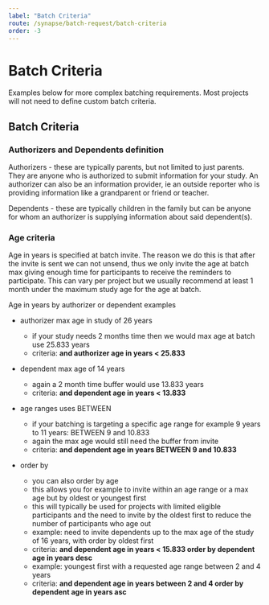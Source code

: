 ```yaml
---
label: "Batch Criteria"
route: /synapse/batch-request/batch-criteria
order: -3
---
```

# Batch Criteria

Examples below for more complex batching requirements. Most projects will not need to define custom batch criteria.

## Batch Criteria

### Authorizers and Dependents definition

Authorizers - these are typically parents, but not limited to just parents. They are anyone who is authorized to submit information for your study. An authorizer can also be an information provider, ie an outside reporter who is providing information like a grandparent or friend or teacher.

Dependents - these are typically children in the family but can be anyone for whom an authorizer is supplying information about said dependent(s).

### Age criteria

Age in years is specified at batch invite. The reason we do this is that after the invite is sent we can not unsend, thus we only invite the age at batch max giving enough time for participants to receive the reminders to participate. This can vary per project but we usually recommend at least 1 month under the maximum study age for the age at batch.

Age in years by authorizer or dependent examples

-   authorizer max age in study of 26 years
    -   if your study needs 2 months time then we would max age at batch use 25.833 years
    -   criteria: **and authorizer age in years < 25.833**
        
-   dependent max age of 14 years
    -   again a 2 month time buffer would use 13.833 years
    -   criteria: **and dependent age in years < 13.833**
        
-   age ranges uses BETWEEN
    -   if your batching is targeting a specific age range for example 9 years to 11 years: BETWEEN 9 and 10.833
    -   again the max age would still need the buffer from invite
    -   criteria: **and dependent age in years BETWEEN 9 and 10.833**
        
-   order by
    -   you can also order by age
    -   this allows you for example to invite within an age range or a max age but by oldest or youngest first
    -   this will typically be used for projects with limited eligible participants and the need to invite by the oldest first to reduce the number of participants who age out
    -   example: need to invite dependents up to the max age of the study of 16 years, with order by oldest first
    -   criteria: **and dependent age in years < 15.833 order by dependent age in years desc**
    -   example: youngest first with a requested age range between 2 and 4 years
    -   criteria: **and dependent age in years between 2 and 4 order by dependent age in years asc**
